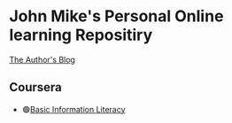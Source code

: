 # John Mike's Personal Online learning Repositiry

[The Author's Blog](https://69mike.com)

## Coursera

- :green_circle:[Basic Information Literacy](/Basic_information_literacy/practice.md)

<!--

## XUETANG ZAIXIAN
## 中国大学慕课
-->
